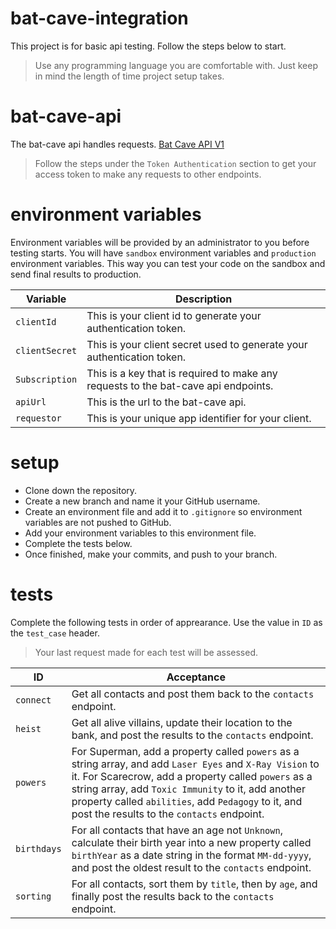 # bat-cave-integration

This project is for basic api testing. Follow the steps below to start.

> Use any programming language you are comfortable with. Just keep in mind the length of time project setup takes.

# bat-cave-api

The bat-cave api handles requests. [Bat Cave API V1](https://batcavepublic.blob.core.windows.net/$web/index.html)

>  Follow the steps under the `Token Authentication` section to get your access token to make any requests to other endpoints.

# environment variables

Environment variables will be provided by an administrator to you before testing starts. You will have `sandbox` environment variables and `production` environment variables. This way you can test your code on the sandbox and send final results to production.

Variable | Description
---------- | -----------
`clientId` | This is your client id to generate your authentication token.
`clientSecret` | This is your client secret used to generate your authentication token.
`Subscription` | This is a key that is required to make any requests to the bat-cave api endpoints.
`apiUrl` | This is the url to the bat-cave api.
`requestor` | This is your unique app identifier for your client.

# setup

* Clone down the repository.
* Create a new branch and name it your GitHub username.
* Create an environment file and add it to `.gitignore` so environment variables are not pushed to GitHub.
* Add your environment variables to this environment file.
* Complete the tests below.
* Once finished, make your commits, and push to your branch.

# tests

Complete the following tests in order of apprearance. Use the value in `ID` as the `test_case` header. 

> Your last request made for each test will be assessed.

ID | Acceptance
-- | ---------
`connect` | Get all contacts and post them back to the `contacts` endpoint.
`heist` | Get all alive villains, update their location to the bank, and post the results to the `contacts` endpoint.
`powers` | For Superman, add a property called `powers` as a string array, and add `Laser Eyes` and `X-Ray Vision` to it. For Scarecrow, add a property called `powers` as a string array, add `Toxic Immunity` to it, add another property called `abilities`, add `Pedagogy` to it, and post the results to the `contacts` endpoint.
`birthdays` | For all contacts that have an age not `Unknown`, calculate their birth year into a new property called `birthYear` as a date string in the format `MM-dd-yyyy`, and post the oldest result to the `contacts` endpoint.
`sorting` | For all contacts, sort them by `title`, then by `age`, and finally post the results back to the `contacts` endpoint.

